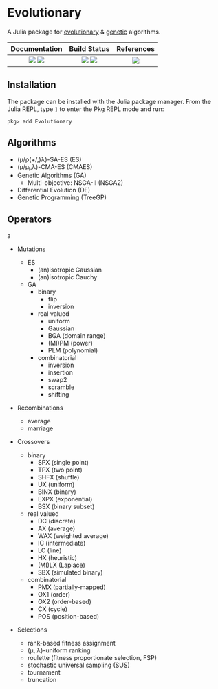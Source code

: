 # Evolutionary

A Julia package for [evolutionary](http://www.scholarpedia.org/article/Evolution_strategies) & [genetic](http://en.wikipedia.org/wiki/Genetic_algorithm) algorithms.

| **Documentation** | **Build Status** | **References** |
|:-------------------------------------------------------------------------------:|:-----------------------------------------------------------------------------------------------:|:-:|
| [![][docs-stable-img]][docs-stable-url] [![][docs-dev-img]][docs-dev-url] | [![][CI-img]][CI-url] [![][coverage-img]][coverage-url] | [![][doi-img]][doi-url]


## Installation

The package can be installed with the Julia package manager.
From the Julia REPL, type `]` to enter the Pkg REPL mode and run:

```
pkg> add Evolutionary
```

## Algorithms

- (μ/ρ(+/,)λ)-SA-ES (ES)
- (μ/μ<sub>I</sub>,λ)-CMA-ES (CMAES)
- Genetic Algorithms (GA)
  - Multi-objective: NSGA-II (NSGA2)
- Differential Evolution (DE)
- Genetic Programming (TreeGP)

## Operators
a
- Mutations
  - ES
    - (an)isotropic Gaussian
    - (an)isotropic Cauchy
  - GA
    - binary
      - flip
      - inversion
    - real valued
      - uniform
      - Gaussian
      - BGA (domain range)
      - (MI)PM (power)
      - PLM (polynomial)
    - combinatorial
      - inversion
      - insertion
      - swap2
      - scramble
      - shifting

- Recombinations
  - average
  - marriage

- Crossovers
  - binary
    - SPX (single point)
    - TPX (two point)
    - SHFX (shuffle)
    - UX (uniform)
    - BINX (binary)
    - EXPX (exponential)
    - BSX (binary subset)
  - real valued
    - DC (discrete)
    - AX (average)
    - WAX (weighted average)
    - IC (intermediate)
    - LC (line)
    - HX (heuristic)
    - (MI)LX (Laplace)
    - SBX (simulated binary)
  - combinatorial
    - PMX (partially-mapped)
    - OX1 (order)
    - OX2 (order-based)
    - CX (cycle)
    - POS (position-based)

- Selections
  - rank-based fitness assignment
  - (μ, λ)-uniform ranking
  - roulette (fitness proportionate selection, FSP)
  - stochastic universal sampling (SUS)
  - tournament
  - truncation


[docs-dev-img]: https://img.shields.io/badge/docs-dev-blue.svg
[docs-dev-url]: https://wildart.github.io/Evolutionary.jl/dev

[docs-stable-img]: https://img.shields.io/badge/docs-stable-blue.svg
[docs-stable-url]: https://wildart.github.io/Evolutionary.jl/stable

[travis-img]: https://travis-ci.org/wildart/Evolutionary.jl.svg?branch=master
[travis-url]: https://travis-ci.org/wildart/Evolutionary.jl

[CI-img]: https://github.com/wildart/Evolutionary.jl/actions/workflows/CI.yml/badge.svg
[CI-url]: https://github.com/wildart/Evolutionary.jl/actions/workflows/CI.yml

[coverage-img]: https://img.shields.io/coveralls/wildart/Evolutionary.jl.svg
[coverage-url]: https://coveralls.io/r/wildart/Evolutionary.jl?branch=master

[issues-url]: https://github.com/wildart/Evolutionary.jl/issues

[doi-img]: https://zenodo.org/badge/DOI/10.5281/zenodo.5110647.svg
[doi-url]: https://doi.org/10.5281/zenodo.5110647
